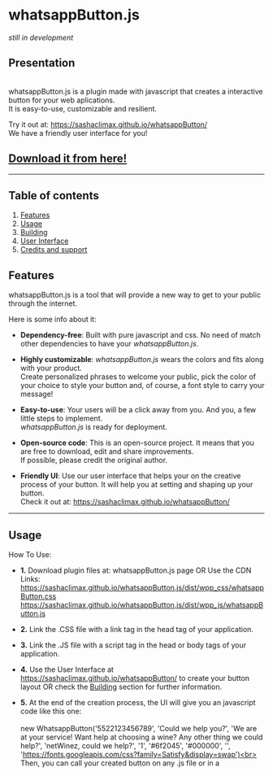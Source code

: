 # whatsappButton.js
*still in development*<br>

## Presentation
<br>whatsappButton.js is a plugin made with javascript that creates a interactive button for your web aplications.
<br>It is easy-to-use, customizable and resilient.

Try it out at: https://sashaclimax.github.io/whatsappButton/
<br>We have a friendly user interface for you!

## **[Download it from here!](https://github.com/sashaclimax/whatsappButton.js)**

------------------------------------------------

## Table of contents

1. [Features](#features)
2. [Usage](#usage)
3. [Building](#building)
4. [User Interface](#user-interface)
6. [Credits and support](#credits-and-support)


## Features

whatsappButton.js is a tool that will provide a new way to get to your public through the internet.

Here is some info about it:

- **Dependency-free**:  Built with pure javascript and css. No need of match other dependencies to have your *whatsappButton.js*.

- **Highly customizable**:  *whatsappButton.js* wears the colors and fits along with your product.<br>Create personalized phrases to welcome your public, pick the color of your choice to style your button and, of course, a font style to carry your message!

- **Easy-to-use**:  Your users will be a click away from you. And you, a few little steps to implement.<br>*whatsappButton.js* is ready for deployment.

- **Open-source code**:  This is an open-source project. It means that you are free to download, edit and share improvements.<br>If possible, please credit the original author.

- **Friendly UI**:  Use our user interface that helps your on the creative process of your button. It will help you at setting and shaping up your button.<br>Check it out at: https://sashaclimax.github.io/whatsappButton/

------------------------------------------------

## Usage

How To Use:

- **1.** Download plugin files at: whatsappButton.js page OR Use the CDN Links: 
https://sashaclimax.github.io/whatsappButton.js/dist/wpp_css/whatsappButton.css https://sashaclimax.github.io/whatsappButton.js/dist/wpp_js/whatsappButton.js 

- **2.** Link the .CSS file with a link tag in the head tag of your application. 

- **3.** Link the .JS file with a script tag in the head or body tags of your application. 

- **4.** Use the User Interface at https://sashaclimax.github.io/whatsappButton/ to create your button layout 
OR check the [Building](#building) section for further information.

- **5.** At the end of the creation process, the UI will give you an javascript code like this one:
<br><br>
new WhatsappButton('5522123456789', 'Could we help you?', 'We are at your service! Want help at choosing a wine? Any other thing we could help?', 'netWinez, could we help?', '1', '#6f2045', '#000000', '', 'https://fonts.googleapis.com/css?family=Satisfy&display=swap')<br><br>
Then, you can call your created button on any .js file or in a <script> tag.
  
------------------------------------------------

## Building

This section is a more techinical insight that explains how the whatsappButton.js works

 **1. Technology Stack** - The plugin is fully developed with front-end technology. Made with Vanilla JavaScript and CSS Rules.
 <br>There is no other dependency that a web browser capable of parsing JavaScript ES6 and CSS3 specifications to run *whatsappButton.js*.
 
 **2. Instantiation Parameters** - WhatsappButton is the class that handles some parameters at object instantiation.<br>These parameters are in charge of shaping up the button layout.

### Parameters
These are the parameters in sequence of object instantiation:

| Parameter  | Type                          | Description                                                                            |
|------------|-------------------------------|----------------------------------------------------------------------------------------|
| pNumber *  | string(preferred), number     | Enter only numbers of an phone number to received messages. For example: 5522123456789 |
| wMessage   | string                        | Will be displayed when mouse is over the button. Recommended: <=16 characters.         |
| phMessage  | string                        | This one will be shown while the user didn't type in the input field yet.              |
| dMessage   | string                        | At mobile, Whatsapp will be automatically launch with this message in chat input field |
| iconStyle  | string(preferred), number     | Pick an icon style of your choice. Values 0-4.                                         |
| color      | string(#xxxxxx/#xxx/rgb/rgba) | Pick a main color for the backgrounds. HEX and rgb/rgba formats are supported.         |
| subColor   | string(#xxxxxx/#xxx/rgb/rgba) | Pick a main color for the details. HEX and rgb/rgba formats are supported.             |
| textColor  | string(#xxxxxx/#xxx/rgb/rgba) | Pick a color for the texts. HEX and rgb/rgba formats are supported.                    |
| fontFamily | string(Google Fonts Name/URL) | Enter a font name or font URL from any of the available ** at **[Google Fonts API](https://fonts.google.com/)**.<br>For example: 'Squada One' or 'https://fonts.googleapis.com/css?family=Squada+One&display=swap'|

**pNumber** * - It is the only <strong>required</strong> parameter. Buttons called with this minimal requirement will have the default style applied.
<br>Please, do not enter symbols or other characters than numbers in this parameter field.

**fontFamily** ** - For some reason, Press Start 2P is a known font style that does not work well.
<br>It is possible that there may be a few more incompatible font styles.
<br><br>
**3. Default styles**:
<br>
![Default Closed](https://sashaclimax.github.io/whatsappButton/assets/documentation_images/default_style_closed.png)
<br>
![Default Opened](https://sashaclimax.github.io/whatsappButton/assets/documentation_images/default_style_opened.PNG)
<br><br>
These are the basic building informations about whatsappButton.js plugin.
<br>Please, feel free to download and explore more about it.
<br>If you have any tips, report or compliment(or complain) to add, do not hesitate to contact us.
<br>You can e-mail the author at: alvesalexsander@live.com OR contato@alexsanderalves.com

------------------------------------------------

## User Interface

This is the whatsappButton.js User Interface.
<br>
<br>
![User Interface0](https://sashaclimax.github.io/whatsappButton/assets/documentation_images/social_preview_0_subbed.png)
<br>
<br>
![User Interface1](https://sashaclimax.github.io/whatsappButton/assets/documentation_images/social_preview_1_subbed.png)
<br>
<br>The UI will help you with a live-preview version check how it is going to be.
<br>It was and is tested often to ensure a fail-proof result at creating your button.
<br>
<br>When you are finished, click on the "I've done. Make my Button!" and the UI will make an instance of your ready-to-use whatsappButton! You may test your button to see how it works at will!
<br>For last, the UI will also display instructions of how to use your button.
<br>And if you did not liked the final result, a "Reset" button will become available, so you can restart right away where you stopped!
<br>
<br>
![User Interface2](https://sashaclimax.github.io/whatsappButton/assets/documentation_images/social_preview_2.png)

------------------------------------------------

## Credits and support

Hi, my name is Alexsander Alves and I am a front-end developer.
<br>I am the developer behind *whatsappButton.js* plugin.
<br>
<br>First of all, I would like to thanks you for coming and seeing my job. It is very valuable to me.
<br>My purpose working on this project is to bring to the community a solid and at the same time flexible solution on establishing a good and beautiful communication channel with their public.
<br>*whatsappButton.js* is meant to be simple and effective at what is has born to be: connecting people.
<br>
<br>I would appreciate if you use it, test it, share your thoughts and spread the plugin.
<br>Just like I said before, you all are welcome to participate with new ideias to the plugin!

